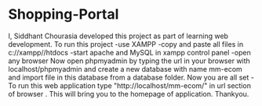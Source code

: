 # Shopping-Portal

I, Siddhant Chourasia developed this project as part of learning web development. To run this project -use XAMPP -copy and paste all files in c://xampp//htdocs -start apache and MySQL in xampp control panel -open any browser
Now open phpmyadmin by typing the url in your browser with localhost/phpmyadmin and create a new database with name mm-ecom and import file in this database from a database folder. 
Now you are all set -To run this web application type "http://localhost/mm-ecom/" in url section of browser . This will bring you to the homepage of application.
Thankyou.
